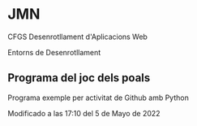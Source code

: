 # JMN

CFGS Desenrotllament d'Aplicacions Web

Entorns de Desenrotllament

## Programa del joc dels poals

Programa exemple per activitat de Github amb Python

Modificado a las 17:10 del 5 de Mayo de 2022
